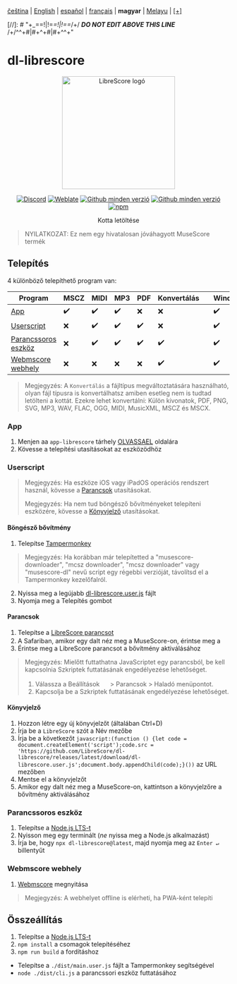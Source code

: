 <div dir="ltr" align="left">

‎[čeština](/docs/cs/PŘEČTĚTEMĚ.md) | ‎[English](/docs/en/README.md) | ‎[español](/docs/es/LÉAME.md) | ‎[français](/docs/fr/LISEZMOI.md) | ‎**magyar** | ‎[Melayu](/docs/ms/BACASAYA.md) | ‎[[+]](https://weblate.librescore.org/projects/librescore/docs)

[//]: # "\+\_==!|!=_=!|!==_/+/ ***DO NOT EDIT ABOVE THIS LINE*** /+/^^+#|#+^+#|#+^^\+\"

# dl-librescore

<div align="center">

<img src="https://github.com/LibreScore/dl-musescore/raw/master/images/logo.png" width="256" alt="LibreScore logó">

[![Discord](https://img.shields.io/discord/774491656643674122?color=5865F2&label=&labelColor=555555&logo=discord&logoColor=FFFFFF)](https://discord.gg/DKu7cUZ4XQ) [![Weblate](https://weblate.librescore.org/widgets/librescore/-/dl-librescore/svg-badge.svg)](https://weblate.librescore.org/engage/librescore) [![Github minden verzió](https://img.shields.io/github/downloads/LibreScore/app-librescore/total.svg?label=App)](https://github.com/LibreScore/app-librescore/releases/latest) [![Github minden verzió](https://img.shields.io/github/downloads/LibreScore/dl-librescore/total.svg?label=Userscript)](https://github.com/LibreScore/dl-librescore/releases/latest) [![npm](https://img.shields.io/npm/dt/dl-librescore?label=Parancssoros+eszköz)](https://www.npmjs.com/package/dl-librescore)

Kotta letöltése

</div>

> NYILATKOZAT: Ez nem egy hivatalosan jóváhagyott MuseScore termék

## Telepítés

4 különböző telepíthető program van:

| Program                                                                            | MSCZ | MIDI | MP3 | PDF | Konvertálás |     | Windows | macOS | Linux | Android | iOS/iPadOS |
| ---------------------------------------------------------------------------------- | ---- | ---- | --- | --- | ---------- | --- | ------- | ----- | ----- | ------- | ---------- |
| [App](#app)                             | ✔️   | ✔️   | ✔️  | ❌  | ❌         |     | ✔️      | ✔️    | ✔️    | ✔️      | ❌         |
| [Userscript](#userscript)               | ❌   | ✔️   | ✔️  | ✔️  | ❌         |     | ✔️      | ✔️    | ✔️    | ✔️      | ✔️         |
| [Parancssoros eszköz](#parancssoros-eszköz) | ❌   | ✔️   | ✔️  | ✔️  | ✔️         |     | ✔️      | ✔️    | ✔️    | ✔️      | ❌         |
| [Webmscore webhely](#webmscore-webhely) | ❌   | ❌   | ❌  | ❌  | ✔️         |     | ✔️      | ✔️    | ✔️    | ✔️      | ✔️         |

> Megjegyzés: A `Konvertálás` a fájltípus megváltoztatására használható, olyan fájl típusra is konvertálhatsz amiben esetleg nem is tudtad letölteni a kottát.
> Ezekre lehet konvertálni: Külön kivonatok, PDF, PNG, SVG, MP3, WAV, FLAC, OGG, MIDI, MusicXML, MSCZ és MSCX.

### App

1. Menjen aa `app-librescore` tárhely [OLVASSAEL](https://github.com/LibreScore/app-librescore/blob/master/docs/hu/OLVASSAEL.md#telepítés) oldalára
2. Kövesse a telepítési utasításokat az eszközödhöz

### Userscript

> Megjegyzés: Ha eszköze iOS vagy iPadOS operációs rendszert használ, kövesse a [Parancsok](#parancsok) utasításokat.
>
> Megjegyzés: Ha nem tud böngésző bővítményeket telepíteni eszközére, kövesse a [Könyvjelző](#könyvjelző) utasításokat.

#### Böngésző bővítmény

1. Telepítse [Tampermonkey](https://www.tampermonkey.net)

> Megjegyzés: Ha korábban már telepítetted a "musescore-downloader", "mcsz downloader", "mcsz downloader" vagy "musescore-dl" nevű script egy régebbi verzióját, távolítsd el a Tampermonkey kezelőfalról.

2. Nyissa meg a legújabb [dl-librescore.user.js](https://github.com/LibreScore/dl-librescore/releases/latest/download/dl-librescore.user.js) fájlt
3. Nyomja meg a Telepítés gombot

#### Parancsok

1. Telepítse a [LibreScore parancsot](https://www.icloud.com/shortcuts/901d8778d2da4f7db9272d3b2232d0fe)
2. A Safariban, amikor egy dalt néz meg a MuseScore-on, érintse meg a <img src="https://help.apple.com/assets/61800C7E6EA4632586448084/61800C896EA463258644809A/en_US/01f5a9889bbecc202d8cbb3067a261ad.png" height="16">
3. Érintse meg a LibreScore parancsot a bővítmény aktiválásához

> Megjegyzés: Mielőtt futtathatna JavaScriptet egy parancsból, be kell kapcsolnia Szkriptek futtatásának engedélyezése lehetőséget.
>
> 1. Válassza a Beállítások <img src="https://help.apple.com/assets/61800C7E6EA4632586448084/61800C896EA463258644809A/en_US/492fec5aff74dbdef9b526177c3804b4.png" height="16"> > Parancsok > Haladó menüpontot.
> 2. Kapcsolja be a Szkriptek futtatásának engedélyezése lehetőséget.

#### Könyvjelző

1. Hozzon létre egy új könyvjelzőt (általában Ctrl+D)
2. Írja be a `LibreScore` szót a Név mezőbe
3. Írja be a következőt `javascript:(function () {let code = document.createElement('script');code.src = 'https://github.com/LibreScore/dl-librescore/releases/latest/download/dl-librescore.user.js';document.body.appendChild(code);}())` az URL mezőben
4. Mentse el a könyvjelzőt
5. Amikor egy dalt néz meg a MuseScore-on, kattintson a könyvjelzőre a bővítmény aktiválásához

### Parancssoros eszköz

1. Telepítse a [Node.js LTS-t](https://nodejs.org)
2. Nyisson meg egy terminált (_ne_ nyissa meg a Node.js alkalmazást)
3. Írja be, hogy `npx dl-librescore@latest`, majd nyomja meg az `Enter ↵` billentyűt

### Webmscore webhely

1. [Webmscore](https://webmscore-pwa.librescore.org) megnyitása

> Megjegyzés: A webhelyet offline is elérheti, ha PWA-ként telepíti

## Összeállítás

1. Telepítse a [Node.js LTS-t](https://nodejs.org)
2. `npm install` a csomagok telepítéséhez
3. `npm run build` a fordításhoz

- Telepítse a `./dist/main.user.js` fájlt a Tampermonkey segítségével
- `node ./dist/cli.js` a parancssori eszköz futtatásához

</div>
